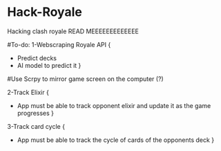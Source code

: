 # Hack-Royale
Hacking clash royale
READ MEEEEEEEEEEEEE


#To-do:
1-Webscraping Royale API {
  - Predict decks
  - AI model to predict it
}


#Use Scrpy to mirror game screen on the computer (?) 

2-Track Elixir {
  - App must be able to track opponent
  elixir and update it  as the game progresses
}

3-Track card cycle {
  - App must be able to track the cycle of cards of
  the opponents deck
}
